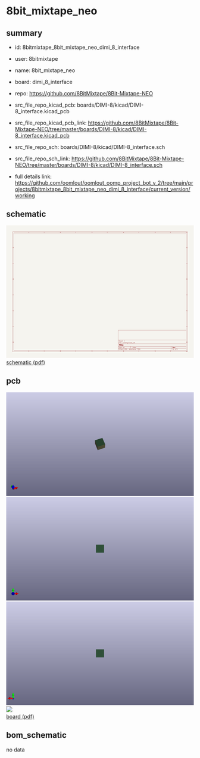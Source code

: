 # 8bit_mixtape_neo
 
## summary 
* id: 8bitmixtape_8bit_mixtape_neo_dimi_8_interface
* user: 8bitmixtape
* name: 8bit_mixtape_neo
* board: dimi_8_interface
* repo: https://github.com/8BitMixtape/8Bit-Mixtape-NEO
* src_file_repo_kicad_pcb: boards/DIMI-8/kicad/DIMI-8_interface.kicad_pcb
* src_file_repo_kicad_pcb_link: https://github.com/8BitMixtape/8Bit-Mixtape-NEO/tree/master/boards/DIMI-8/kicad/DIMI-8_interface.kicad_pcb


* src_file_repo_sch: boards/DIMI-8/kicad/DIMI-8_interface.sch
* src_file_repo_sch_link: https://github.com/8BitMixtape/8Bit-Mixtape-NEO/tree/master/boards/DIMI-8/kicad/DIMI-8_interface.sch
* full details link: https://github.com/oomlout/oomlout_oomp_project_bot_v_2/tree/main/projects/8bitmixtape_8bit_mixtape_neo_dimi_8_interface/current_version/working  

## schematic  
![](working_schematic_600.png)  
[schematic (pdf)](working_schematic.pdf) 






















## pcb  
![](working_3d_600.png) 
![](working_3d_front_600.png)  
![](working_3d_back_600.png)  
![](working_600.png)  
[board (pdf)](working.pdf)  


## bom_schematic
no data


